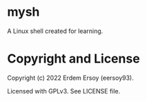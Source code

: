 # mysh
A Linux shell created for learning.

# Copyright and License
Copyright (c) 2022 Erdem Ersoy (eersoy93).

Licensed with GPLv3. See LICENSE file.
